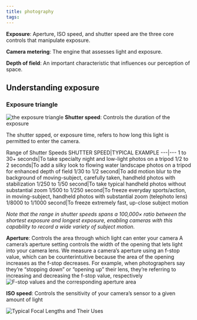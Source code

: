 ```yaml
---
title: photography
tags:
---
```

**Exposure**: Aperture, ISO speed, and shutter speed are the three core controls that manipulate exposure. 

**Camera metering**: The engine that assesses light and exposure. 

**Depth of field**: An important characteristic that influences our perception of space.

## Understanding exposure
### Exposure triangle

![the exposure triangle](https://i.imgur.com/qViBe1j.jpg)
**Shutter speed**: Controls the duration of the exposure

The shutter spped, or exposure time, refers to how long this light is permitted to enter the camera.

Range of Shutter Speeds
SHUTTER SPEED|TYPICAL EXAMPLE
---|---
1 to 30+ seconds|To take specialty night and low-light photos on a tripod
1/2 to 2 seconds|To add a silky look to flowing water landscape photos on a tripod for enhanced depth of field
1/30 to 1/2 second|To add motion blur to the background of moving-subject, carefully taken, handheld photos with stabilization
1/250 to 1/50 second|To take typical handheld photos without substantial zoom
1/500 to 1/250 second|To freeze everyday sports/action, in moving-subject, handheld photos with substantial zoom (telephoto lens)
1/8000 to 1/1000 second|To freeze extremely fast, up-close subject motion

*Note that the range in shutter speeds spans a 100,000× ratio between the shortest exposure and longest exposure, enabling cameras with this capability to record a wide variety of subject motion.*

**Aperture**: Controls the area through which light can enter your camera
A camera’s aperture setting controls the width of the opening that lets light into your camera lens. 
We measure a camera’s aperture using an f-stop value, which can be counterintuitive because the area of the opening increases as the f-stop decreases. For example, when photographers say they’re “stopping down” or “opening up” their lens, they’re referring to increasing and decreasing the f-stop value, respectively
![F-stop values and the corresponding aperture area](https://i.imgur.com/BSiRQZX.jpg)

**ISO speed**: Controls the sensitivity of your camera’s sensor to a given amount of light

![Typical Focal Lengths and Their Uses](https://i.imgur.com/5R1Mq0c.png)



